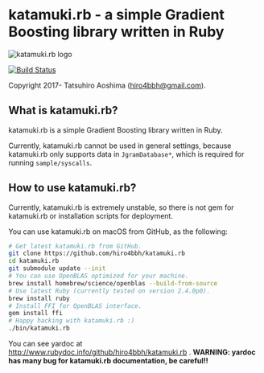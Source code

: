 # katamuki.rb - a simple Gradient Boosting library written in Ruby
![katamuki.rb logo](https://rawgit.com/hiro4bbh/katamuki.rb/master/icon_title.svg)

[![Build Status](https://travis-ci.org/hiro4bbh/katamuki.rb.svg?branch=master)](https://travis-ci.org/hiro4bbh/katamuki.rb)

Copyright 2017- Tatsuhiro Aoshima (hiro4bbh@gmail.com).

## What is katamuki.rb?
katamuki.rb is a simple Gradient Boosting library written in Ruby.

Currently, katamuki.rb cannot be used in general settings, because
katamuki.rb only supports data in `JgramDatabase*`, which is required for
running `sample/syscalls`.

## How to use katamuki.rb?
Currently, katamuki.rb is extremely unstable, so there is not gem for
katamuki.rb or installation scripts for deployment.

You can use katamuki.rb on macOS from GitHub, as the following:

```bash
# Get latest katamuki.rb from GitHub.
git clone https://github.com/hiro4bbh/katamuki.rb
cd katamuki.rb
git submodule update --init
# You can use OpenBLAS optimized for your machine.
brew install homebrew/science/openblas --build-from-source
# Use latest Ruby (currently tested on version 2.4.0p0).
brew install ruby
# Install FFI for OpenBLAS interface.
gem install ffi
# Happy hacking with katamuki.rb :)
./bin/katamuki.rb
```

You can see yardoc at http://www.rubydoc.info/github/hiro4bbh/katamuki.rb .
__WARNING: yardoc has many bug for katamuki.rb documentation, be careful!!__
